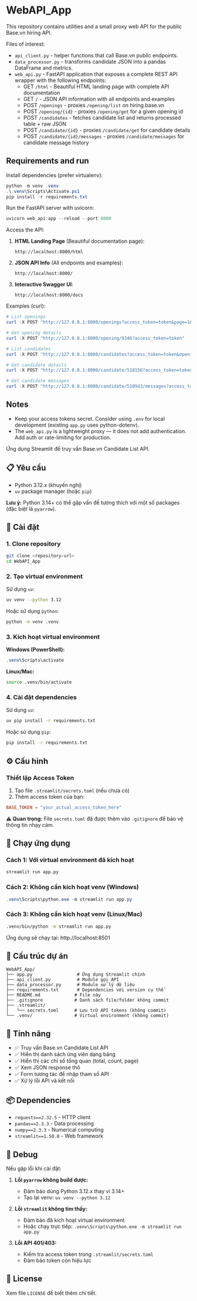 # WebAPI_App

This repository contains utilities and a small proxy web API for the public Base.vn hiring API.

Files of interest:

- `api_client.py` - helper functions that call Base.vn public endpoints.
- `data_processor.py` - transforms candidate JSON into a pandas DataFrame and metrics.
- `web_api.py` - FastAPI application that exposes a complete REST API wrapper with the following endpoints:
	- GET `/html` - Beautiful HTML landing page with complete API documentation
	- GET `/` - JSON API information with all endpoints and examples
	- POST `/openings` - proxies `/opening/list` on hiring.base.vn
	- POST `/opening/{id}` - proxies `/opening/get` for a given opening id
	- POST `/candidates` - fetches candidate list and returns processed table + raw JSON
	- POST `/candidate/{id}` - proxies `/candidate/get` for candidate details
	- POST `/candidate/{id}/messages` - proxies `/candidate/messages` for candidate message history

Requirements and run
--------------------

Install dependencies (prefer virtualenv):

```powershell
python -m venv .venv
.\.venv\Scripts\Activate.ps1
pip install -r requirements.txt
```

Run the FastAPI server with uvicorn:

```powershell
uvicorn web_api:app --reload --port 8000
```

Access the API:

1. **HTML Landing Page** (Beautiful documentation page):
   ```
   http://localhost:8000/html
   ```

2. **JSON API Info** (All endpoints and examples):
   ```
   http://localhost:8000/
   ```

3. **Interactive Swagger UI**:
   ```
   http://localhost:8000/docs
   ```

Examples (curl):

```powershell
# List openings
curl -X POST "http://127.0.0.1:8000/openings?access_token=token&page=1&num_per_page=50&order_by=starred"

# Get opening details
curl -X POST "http://127.0.0.1:8000/opening/9346?access_token=token"

# List candidates
curl -X POST "http://127.0.0.1:8000/candidates?access_token=token&opening_id=9346&page=1&num_per_page=50&stage=75440"

# Get candidate details
curl -X POST "http://127.0.0.1:8000/candidate/518156?access_token=token"

# Get candidate messages
curl -X POST "http://127.0.0.1:8000/candidate/510943/messages?access_token=token"
```

Notes
-----
- Keep your access tokens secret. Consider using `.env` for local development (existing `app.py` uses python-dotenv).
- The `web_api.py` is a lightweight proxy — it does not add authentication. Add auth or rate-limiting for production.

Ứng dụng Streamlit để truy vấn Base.vn Candidate List API.

## 📋 Yêu cầu

- Python 3.12.x (khuyến nghị)
- `uv` package manager (hoặc `pip`)

**Lưu ý:** Python 3.14+ có thể gặp vấn đề tương thích với một số packages (đặc biệt là `pyarrow`).

## 🚀 Cài đặt

### 1. Clone repository

```bash
git clone <repository-url>
cd WebAPI_App
```

### 2. Tạo virtual environment

Sử dụng `uv`:
```bash
uv venv --python 3.12
```

Hoặc sử dụng `python`:
```bash
python -m venv .venv
```

### 3. Kích hoạt virtual environment

**Windows (PowerShell):**
```powershell
.venv\Scripts\activate
```

**Linux/Mac:**
```bash
source .venv/bin/activate
```

### 4. Cài đặt dependencies

Sử dụng `uv`:
```bash
uv pip install -r requirements.txt
```

Hoặc sử dụng `pip`:
```bash
pip install -r requirements.txt
```

## ⚙️ Cấu hình

### Thiết lập Access Token

1. Tạo file `.streamlit/secrets.toml` (nếu chưa có)
2. Thêm access token của bạn:

```toml
BASE_TOKEN = "your_actual_access_token_here"
```

**⚠️ Quan trọng:** File `secrets.toml` đã được thêm vào `.gitignore` để bảo vệ thông tin nhạy cảm.

## 🎯 Chạy ứng dụng

### Cách 1: Với virtual environment đã kích hoạt

```bash
streamlit run app.py
```

### Cách 2: Không cần kích hoạt venv (Windows)

```powershell
.venv\Scripts\python.exe -m streamlit run app.py
```

### Cách 3: Không cần kích hoạt venv (Linux/Mac)

```bash
.venv/bin/python -m streamlit run app.py
```

Ứng dụng sẽ chạy tại: http://localhost:8501

## 📂 Cấu trúc dự án

```
WebAPI_App/
├── app.py                 # Ứng dụng Streamlit chính
├── api_client.py          # Module gọi API
├── data_processor.py      # Module xử lý dữ liệu
├── requirements.txt       # Dependencies với version cụ thể
├── README.md             # File này
├── .gitignore            # Danh sách file/folder không commit
├── .streamlit/
│   └── secrets.toml      # Lưu trữ API tokens (không commit)
└── .venv/                # Virtual environment (không commit)
```

## 🔧 Tính năng

- ✅ Truy vấn Base.vn Candidate List API
- ✅ Hiển thị danh sách ứng viên dạng bảng
- ✅ Hiển thị các chỉ số tổng quan (total, count, page)
- ✅ Xem JSON response thô
- ✅ Form tương tác để nhập tham số API
- ✅ Xử lý lỗi API và kết nối

## 📦 Dependencies

- `requests==2.32.5` - HTTP client
- `pandas==2.3.3` - Data processing
- `numpy==2.3.3` - Numerical computing
- `streamlit==1.50.0` - Web framework

## 🐛 Debug

Nếu gặp lỗi khi cài đặt:

1. **Lỗi `pyarrow` không build được:**
   - Đảm bảo dùng Python 3.12.x thay vì 3.14+
   - Tạo lại venv: `uv venv --python 3.12`

2. **Lỗi `streamlit` không tìm thấy:**
   - Đảm bảo đã kích hoạt virtual environment
   - Hoặc chạy trực tiếp: `.venv\Scripts\python.exe -m streamlit run app.py`

3. **Lỗi API 401/403:**
   - Kiểm tra access token trong `.streamlit/secrets.toml`
   - Đảm bảo token còn hiệu lực

## 📝 License

Xem file `LICENSE` để biết thêm chi tiết.
```
